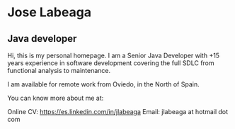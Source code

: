 # Jose Labeaga
## Java developer

Hi, this is my personal homepage. I am a Senior Java Developer with +15 years experience in software development covering the full SDLC from functional analysis to maintenance. 

I am available for remote work from Oviedo, in the North of Spain.

You can know more about me at:

Online CV: https://es.linkedin.com/in/jlabeaga
Email: jlabeaga at hotmail dot com





